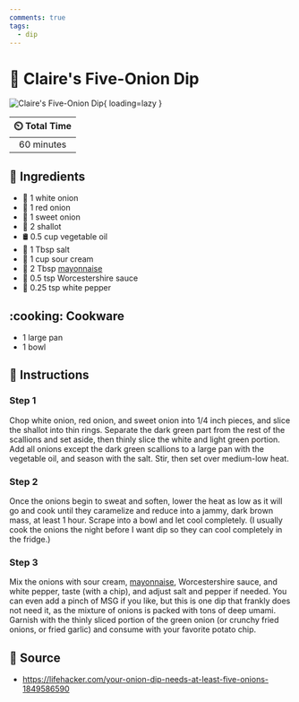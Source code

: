 ```yaml
---
comments: true
tags:
  - dip
---
```

# :onion: Claire's Five-Onion Dip

![Claire's Five-Onion Dip](../assets/images/claire's-five-onion-dip.jpg){ loading=lazy }

| :timer_clock: Total Time |
|:-----------------------: |
| 60 minutes |

## :salt: Ingredients

- :onion: 1 white onion
- :onion: 1 red onion
- :onion: 1 sweet onion
- :garlic: 2 shallot
- :oil_drum: 0.5 cup vegetable oil
- :salt: 1 Tbsp salt
- :rice: 1 cup sour cream
- :egg: 2 Tbsp [mayonnaise][1]
- :sake: 0.5 tsp Worcestershire sauce
- :salt: 0.25 tsp white pepper

## :cooking: Cookware

- 1 large pan
- 1 bowl

## :pencil: Instructions

### Step 1

Chop white onion, red onion, and sweet onion into 1/4 inch pieces, and slice the shallot into thin rings. Separate the
dark green part from the rest of the scallions and set aside, then thinly slice the white and light green portion. Add
all onions except the dark green scallions to a large pan with the vegetable oil, and season with the salt. Stir, then
set over medium-low heat.

### Step 2

Once the onions begin to sweat and soften, lower the heat as low as it will go and cook until they caramelize and reduce
into a jammy, dark brown mass, at least 1 hour. Scrape into a bowl and let cool completely. (I usually cook the onions
the night before I want dip so they can cool completely in the fridge.)

### Step 3

Mix the onions with sour cream, [mayonnaise][1], Worcestershire sauce, and white pepper, taste (with a chip), and
adjust salt and pepper if needed. You can even add a pinch of MSG if you like, but this is one dip that frankly does
not need it, as the mixture of onions is packed with tons of deep umami. Garnish with the thinly sliced portion of the
green onion (or crunchy fried onions, or fried garlic) and consume with your favorite potato chip.

## :link: Source

- <https://lifehacker.com/your-onion-dip-needs-at-least-five-onions-1849586590>

[1]: <./mayonnaise.md>
